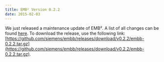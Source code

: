 ```yaml
---
title: EMB² Version 0.2.2
date: 2015-02-03
---
```

We just released a maintenance update of EMB². A list of all changes can be found [here](https://github.com/siemens/embb/blob/v0.2.2/CHANGELOG.md). To download the release, use the following link: [https://github.com/siemens/embb/releases/download/v0.2.2/embb-0.2.2.tar.gz](https://github.com/siemens/embb/releases/download/v0.2.2/embb-0.2.2.tar.gz).
